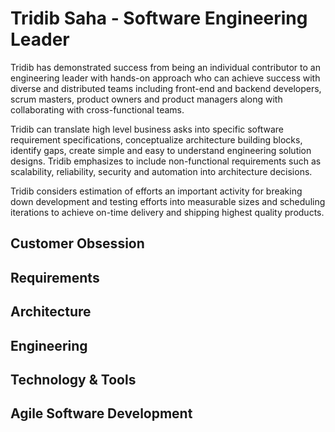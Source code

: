 # Tridib Saha - Software Engineering Leader
Tridib has demonstrated success from being an individual contributor to an engineering leader with hands-on approach who can achieve success with diverse and distributed teams including front-end and backend developers, scrum masters, product owners and product managers along with collaborating with cross-functional  teams.

Tridib can translate high level business asks into specific software requirement specifications, conceptualize architecture building blocks, identify gaps, create simple and easy to understand engineering solution designs. Tridib emphasizes to include non-functional requirements such as scalability, reliability, security and automation into architecture decisions.

Tridib considers estimation of efforts an important activity for breaking down development  and testing efforts into measurable sizes and scheduling iterations to achieve on-time delivery and shipping highest quality products. 

## Customer Obsession
## Requirements 
## Architecture
## Engineering 
## Technology & Tools
## Agile Software Development



